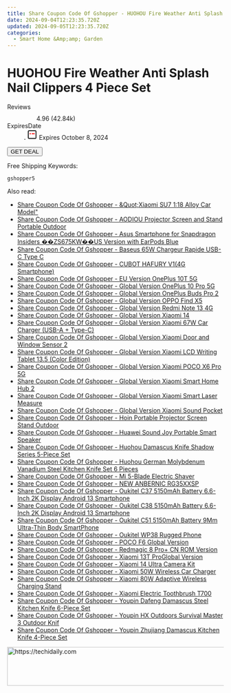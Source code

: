 ```yaml
---
title: Share Coupon Code Of Gshopper - HUOHOU Fire Weather Anti Splash Nail Clippers 4 Piece Set
date: 2024-09-04T12:23:35.720Z
updated: 2024-09-05T12:23:35.720Z
categories:
  - Smart Home &Amp;amp; Garden
---
```



<main class="px-4 py-6 sm:p-6 md:px-8 md:py-10">
  <div class="mx-auto grid max-w-4xl grid-cols-1">
    <div class="relative col-start-1 row-start-1 flex flex-col-reverse rounded-lg bg-gradient-to-t from-black/75 via-black/0 p-3 sm:row-start-2 sm:bg-none sm:p-0 lg:row-start-1">
      <h1 class="mt-1 text-lg font-semibold text-white sm:text-slate-900 md:text-2xl dark:sm:text-white">HUOHOU Fire Weather Anti Splash Nail Clippers 4 Piece Set</h1>
    </div>
        <dl class="row-start-2 mt-4 flex items-center text-xs font-medium sm:row-start-3 sm:mt-1 md:mt-2.5 lg:row-start-2">
      <dt class="sr-only">Reviews</dt>
      <dd class="flex items-center text-indigo-600 dark:text-indigo-400">
        <svg width="24" height="24" fill="none" aria-hidden="true" class="mr-1 stroke-current dark:stroke-indigo-500">
          <path d="m12 5 2 5h5l-4 4 2.103 5L12 16l-5.103 3L9 14l-4-4h5l2-5Z" stroke-width="2" stroke-linecap="round" stroke-linejoin="round" />
        </svg>
        <span>4.96 <span class="font-normal text-slate-400">(42.84k)</span></span>
      </dd>
      <dt class="sr-only">ExpiresDate</dt>
      <dd class="flex items-center">
        <svg width="2" height="2" aria-hidden="true" fill="currentColor" class="mx-3 text-slate-300">
          <circle cx="1" cy="1" r="1" />
        </svg>
        <svg width="24" height="24" viewBox="0 0 24 24" fill="none" stroke="currentColor" stroke-width="2">
          <rect x="3" y="3" width="18" height="18" rx="2" fill="#fff" />
          <path d="M6 10L18 10" stroke="red" stroke-width="2" fill="none" />
          <path d="M10 6L10 18" stroke="#fff" stroke-width="2" fill="none" />
        </svg>
        Expires October 8, 2024      </dd>
    </dl>
    <div class="col-start-1 row-start-3 mt-4 self-center sm:col-start-2 sm:row-span-2 sm:row-start-2 sm:mt-0 lg:col-start-1 lg:row-start-3 lg:row-end-4 lg:mt-6">
      <button type="button" onClick="javascript:window.open(decodeURIComponent('https%3A%2F%2Fwww.shareasale.com%2Fu.cfm%3Fd%3D1118671%26m%3D97331%26u%3D4338022'), '_blank');void(0);" class="rounded-lg bg-red-600 px-3 py-2 text-sm font-medium leading-6 text-white">GET DEAL</button>
    </div>
    <p class="col-start-1 mt-4 text-sm leading-6 sm:col-span-2 lg:col-span-1 lg:row-start-4 lg:mt-6 dark:text-slate-400">Free Shipping Keywords: </p>
    <p class="mt-4">
      <code class="bg-purple-900 p-4 text-sm font-bold tracking-widest text-white">gshopper5</code>
    </p>
  </div>
</main>
<span class="atpl-alsoreadstyle">Also read:</span>
<div><ul>
<li><a href="https://coupons.techidaily.com/coupon-1117909-share-97331-sale/"><u>Share Coupon Code Of Gshopper - &Quot;Xiaomi SU7 1:18 Alloy Car Model&quot;</u></a></li>
<li><a href="https://coupons.techidaily.com/coupon-1117906-share-97331-sale/"><u>Share Coupon Code Of Gshopper - AODIOU Projector Screen and Stand Portable Outdoor</u></a></li>
<li><a href="https://coupons.techidaily.com/coupon-1117931-share-97331-sale/"><u>Share Coupon Code Of Gshopper - Asus Smartphone for Snapdragon Insiders ��ZS675KW��US Version with EarPods Blue</u></a></li>
<li><a href="https://coupons.techidaily.com/coupon-1117922-share-97331-sale/"><u>Share Coupon Code Of Gshopper - Baseus 65W Chargeur Rapide USB-C Type C</u></a></li>
<li><a href="https://coupons.techidaily.com/coupon-1117916-share-97331-sale/"><u>Share Coupon Code Of Gshopper - CUBOT HAFURY V1(4G Smartphone)</u></a></li>
<li><a href="https://coupons.techidaily.com/coupon-1117934-share-97331-sale/"><u>Share Coupon Code Of Gshopper - EU Version OnePlus 10T 5G</u></a></li>
<li><a href="https://coupons.techidaily.com/coupon-1117932-share-97331-sale/"><u>Share Coupon Code Of Gshopper - Global Version OnePlus 10 Pro 5G</u></a></li>
<li><a href="https://coupons.techidaily.com/coupon-1117935-share-97331-sale/"><u>Share Coupon Code Of Gshopper - Global Version OnePlus Buds Pro 2</u></a></li>
<li><a href="https://coupons.techidaily.com/coupon-1117929-share-97331-sale/"><u>Share Coupon Code Of Gshopper - Global Version OPPO Find X5</u></a></li>
<li><a href="https://coupons.techidaily.com/coupon-1117858-share-97331-sale/"><u>Share Coupon Code Of Gshopper - Global Version Redmi Note 13 4G</u></a></li>
<li><a href="https://coupons.techidaily.com/coupon-1117859-share-97331-sale/"><u>Share Coupon Code Of Gshopper - Global Version Xiaomi 14</u></a></li>
<li><a href="https://coupons.techidaily.com/coupon-1117933-share-97331-sale/"><u>Share Coupon Code Of Gshopper - Global Version Xiaomi 67W Car Charger (USB-A + Type-C)</u></a></li>
<li><a href="https://coupons.techidaily.com/coupon-1117912-share-97331-sale/"><u>Share Coupon Code Of Gshopper - Global Version Xiaomi Door and Window Sensor 2</u></a></li>
<li><a href="https://coupons.techidaily.com/coupon-1117910-share-97331-sale/"><u>Share Coupon Code Of Gshopper - Global Version Xiaomi LCD Writing Tablet 13.5  (Color Edition)</u></a></li>
<li><a href="https://coupons.techidaily.com/coupon-1117857-share-97331-sale/"><u>Share Coupon Code Of Gshopper - Global Version Xiaomi POCO X6 Pro 5G</u></a></li>
<li><a href="https://coupons.techidaily.com/coupon-1117913-share-97331-sale/"><u>Share Coupon Code Of Gshopper - Global Version Xiaomi Smart Home Hub 2</u></a></li>
<li><a href="https://coupons.techidaily.com/coupon-1117911-share-97331-sale/"><u>Share Coupon Code Of Gshopper - Global Version Xiaomi Smart Laser Measure</u></a></li>
<li><a href="https://coupons.techidaily.com/coupon-1117914-share-97331-sale/"><u>Share Coupon Code Of Gshopper - Global Version Xiaomi Sound Pocket</u></a></li>
<li><a href="https://coupons.techidaily.com/coupon-1117907-share-97331-sale/"><u>Share Coupon Code Of Gshopper - Hoin Portable Projector Screen Stand Outdoor</u></a></li>
<li><a href="https://coupons.techidaily.com/coupon-1117926-share-97331-sale/"><u>Share Coupon Code Of Gshopper - Huawei Sound Joy Portable Smart Speaker</u></a></li>
<li><a href="https://coupons.techidaily.com/coupon-1117854-share-97331-sale/"><u>Share Coupon Code Of Gshopper - Huohou Damascus Knife Shadow Series 5-Piece Set</u></a></li>
<li><a href="https://coupons.techidaily.com/coupon-1117856-share-97331-sale/"><u>Share Coupon Code Of Gshopper - Huohou German Molybdenum Vanadium Steel Kitchen Knife Set 6 Pieces</u></a></li>
<li><a href="https://coupons.techidaily.com/coupon-1117924-share-97331-sale/"><u>Share Coupon Code Of Gshopper - Mi 5-Blade Electric Shaver</u></a></li>
<li><a href="https://coupons.techidaily.com/coupon-1117915-share-97331-sale/"><u>Share Coupon Code Of Gshopper - NEW ANBERNIC RG35XXSP</u></a></li>
<li><a href="https://coupons.techidaily.com/coupon-1117918-share-97331-sale/"><u>Share Coupon Code Of Gshopper - Oukitel C37 5150mAh Battery 6.6-Inch 2K Display Android 13 Smartphone</u></a></li>
<li><a href="https://coupons.techidaily.com/coupon-1117919-share-97331-sale/"><u>Share Coupon Code Of Gshopper - Oukitel C38 5150mAh Battery 6.6-Inch 2K Display Android 13 Smartphone</u></a></li>
<li><a href="https://coupons.techidaily.com/coupon-1117920-share-97331-sale/"><u>Share Coupon Code Of Gshopper - Oukitel C51 5150mAh Battery 9Mm Ultra-Thin Body SmartPhone</u></a></li>
<li><a href="https://coupons.techidaily.com/coupon-1117917-share-97331-sale/"><u>Share Coupon Code Of Gshopper - Oukitel WP38 Rugged Phone</u></a></li>
<li><a href="https://coupons.techidaily.com/coupon-1117928-share-97331-sale/"><u>Share Coupon Code Of Gshopper - POCO F6 Global Version</u></a></li>
<li><a href="https://coupons.techidaily.com/coupon-1117930-share-97331-sale/"><u>Share Coupon Code Of Gshopper - Redmagic 8 Pro+ CN ROM Version</u></a></li>
<li><a href="https://coupons.techidaily.com/coupon-1117908-share-97331-sale/"><u>Share Coupon Code Of Gshopper - Xiaomi 13T ProGlobal Version</u></a></li>
<li><a href="https://coupons.techidaily.com/coupon-1117923-share-97331-sale/"><u>Share Coupon Code Of Gshopper - Xiaomi 14 Ultra Camera Kit</u></a></li>
<li><a href="https://coupons.techidaily.com/coupon-1117921-share-97331-sale/"><u>Share Coupon Code Of Gshopper - Xiaomi 50W Wireless Car Charger</u></a></li>
<li><a href="https://coupons.techidaily.com/coupon-1117927-share-97331-sale/"><u>Share Coupon Code Of Gshopper - Xiaomi 80W Adaptive Wireless Charging Stand</u></a></li>
<li><a href="https://coupons.techidaily.com/coupon-1117925-share-97331-sale/"><u>Share Coupon Code Of Gshopper - Xiaomi Electric Toothbrush T700</u></a></li>
<li><a href="https://coupons.techidaily.com/coupon-1117855-share-97331-sale/"><u>Share Coupon Code Of Gshopper - Youpin Dafeng Damascus Steel Kitchen Knife 6-Piece Set</u></a></li>
<li><a href="https://coupons.techidaily.com/coupon-1117852-share-97331-sale/"><u>Share Coupon Code Of Gshopper - Youpin HX Outdoors Survival Master 3 Outdoor Knif</u></a></li>
<li><a href="https://coupons.techidaily.com/coupon-1117853-share-97331-sale/"><u>Share Coupon Code Of Gshopper - Youpin Zhujiang Damascus Kitchen Knife 4-Piece Set</u></a></li>
</ul></div>

<ins class="adsbygoogle"
      style="display:block"
      data-ad-client="ca-pub-7571918770474297"
      data-ad-slot="8358498916"
      data-ad-format="auto"
      data-full-width-responsive="true"></ins>
<!-- affiliate ads begin -->
<a href="https://dhgate.sjv.io/c/5597632/1186802/12108" target="_top" id="1186802">
  <img src="//a.impactradius-go.com/display-ad/12108-1186802" border="0" alt="https://techidaily.com" width="728" height="90"/>
</a>
<img height="0" width="0" src="https://dhgate.sjv.io/i/5597632/1186802/12108" style="position:absolute;visibility:hidden;" border="0" />
<!-- affiliate ads end -->